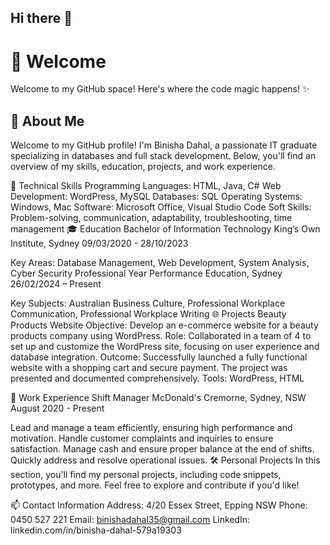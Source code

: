 ## Hi there 👋

<!--
**Binisha73/Binisha73** is a ✨ _special_ ✨ repository because its `README.md` (this file) appears on your GitHub profile.

Here are some ideas to get you started:

- 🔭 I’m currently working on ...
- 🌱 I’m currently learning ...
- 👯 I’m looking to collaborate on ...
- 🤔 I’m looking for help with ...
- 💬 Ask me about ...
- 📫 How to reach me: ...
- 😄 Pronouns: ...
- ⚡ Fun fact: ...
-->
# 👋 Welcome 
Welcome to my GitHub space! Here's where the code magic happens! ✨

## 🚀 About Me
Welcome to my GitHub profile! I'm Binisha Dahal, a passionate IT graduate specializing in databases and full stack development. Below, you'll find an overview of my skills, education, projects, and work experience.

🔧 Technical Skills
Programming Languages: HTML, Java, C#
Web Development: WordPress, MySQL
Databases: SQL
Operating Systems: Windows, Mac
Software: Microsoft Office, Visual Studio Code
Soft Skills: Problem-solving, communication, adaptability, troubleshooting, time management
🎓 Education
Bachelor of Information Technology
King’s Own Institute, Sydney
09/03/2020 - 28/10/2023

Key Areas: Database Management, Web Development, System Analysis, Cyber Security
Professional Year
Performance Education, Sydney
26/02/2024 – Present

Key Subjects: Australian Business Culture, Professional Workplace Communication, Professional Workplace Writing
🌐 Projects
Beauty Products Website
Objective: Develop an e-commerce website for a beauty products company using WordPress.
Role: Collaborated in a team of 4 to set up and customize the WordPress site, focusing on user experience and database integration.
Outcome: Successfully launched a fully functional website with a shopping cart and secure payment. The project was presented and documented comprehensively.
Tools: WordPress, HTML

💼 Work Experience
Shift Manager
McDonald's Cremorne, Sydney, NSW
August 2020 - Present

Lead and manage a team efficiently, ensuring high performance and motivation.
Handle customer complaints and inquiries to ensure satisfaction.
Manage cash and ensure proper balance at the end of shifts.
Quickly address and resolve operational issues.
🛠️ Personal Projects
In this section, you'll find my personal projects, including code snippets, prototypes, and more. Feel free to explore and contribute if you'd like!

📫 Contact Information
Address: 4/20 Essex Street, Epping NSW
Phone: 0450 527 221
Email: binishadahal35@gmail.com
LinkedIn: linkedin.com/in/binisha-dahal-579a19303